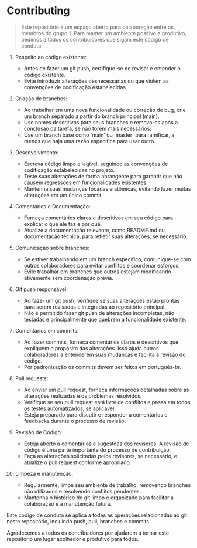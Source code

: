 # Contributing

> Este repositório é um espaço aberto para colaboração entre os membros do grupo 1. Para manter um ambiente positivo e produtivo, pedimos a todos os contribuidores que sigam este código de conduta:

1. Respeito ao código existente: 
    - Antes de fazer um git push, certifique-se de revisar e entender o código existente. 
    - Evite introduzir alterações desnecessárias ou que violem as convenções de codificação estabelecidas.

2. Criação de branches: 
    - Ao trabalhar em uma nova funcionalidade ou correção de bug, crie um branch separado a partir do branch principal (main). 
    - Use nomes descritivos para seus branches e remova-os após a conclusão da tarefa, se não forem mais necessários.
    - Use um branch base como 'main' ou 'master' para ramificar, a menos que haja uma razão específica para usar outro.

3. Desenvolvimento:
    - Escreva código limpo e legível, seguindo as convenções de codificação estabelecidas no projeto.
    - Teste suas alterações de forma abrangente para garantir que não causem regressões em funcionalidades existentes.
    - Mantenha suas mudanças focadas e atômicas, evitando fazer muitas alterações em um único commit.

4. Comentários e Documentação:
   - Forneça comentários claros e descritivos em seu código para explicar o que ele faz e por quê.
   - Atualize a documentação relevante, como README.md ou documentação técnica, para refletir suas alterações, se necessário.

3. Comunicação sobre branches: 
    - Se estiver trabalhando em um branch específico, comunique-se com outros colaboradores para evitar conflitos e coordenar esforços. 
    - Evite trabalhar em branches que outros estejam modificando ativamente sem coordenação prévia.

4. Git push responsável: 
    - Ao fazer um git push, verifique se suas alterações estão prontas para serem revisadas e integradas ao repositório principal. 
    - Não é permitido fazer git push de alterações incompletas, não testadas e principalmente que quebrem a funcionalidade existente. 

5. Comentários em commits: 
    - Ao fazer commits, forneça comentários claros e descritivos que expliquem o propósito das alterações. Isso ajuda outros colaboradores a entenderem suas mudanças e facilita a revisão do código. 
    - Por padronização os commits devem ser feitos em português-br.

6. Pull requests: 
    - Ao enviar um pull request, forneça informações detalhadas sobre as alterações realizadas e os problemas resolvidos. 
    - Verifique se seu pull request está livre de conflitos e passa em todos os testes automatizados, se aplicável.
    - Esteja preparado para discutir e responder a comentários e feedbacks durante o processo de revisão.

6. Revisão de Código:
    - Esteja aberto a comentários e sugestões dos revisores. A revisão de código é uma parte importante do processo de contribuição.
    - Faça as alterações solicitadas pelos revisores, se necessário, e atualize o pull request conforme apropriado.

7. Limpeza e manutenção: 
    - Regularmente, limpe seu ambiente de trabalho, removendo branches não utilizados e resolvendo conflitos pendentes. 
    - Mantenha o histórico do git limpo e organizado para facilitar a colaboração e a manutenção futura.

Este código de conduta se aplica a todas as operações relacionadas ao git neste repositório, incluindo push, pull, branches e commits.

Agradecemos a todos os contribuidores por ajudarem a tornar este repositório um lugar acolhedor e produtivo para todos.

